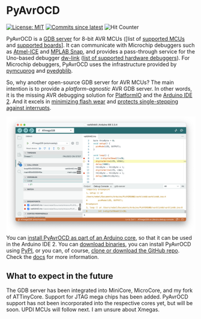 #  PyAvrOCD

[![License: MIT](https://img.shields.io/badge/License-MIT-blue.svg)](https://opensource.org/licenses/MIT) [![Commits since latest](https://img.shields.io/github/commits-since/felias-fogg/PyAvrOCD/latest?include_prereleases)](https://github.com/felias-fogg/PyAvrOCD/commits/master)
![Hit Counter](https://visitor-badge.laobi.icu/badge?page_id=felias-fogg_PyAvrOCD)


PyAvrOCD is a [GDB server](https://sourceware.org/gdb/current/onlinedocs/gdb.html/Server.html) for 8-bit AVR MCUs ([list of [supported MCUs](https://felias-fogg.github.io/PyAvrOCD/supported-mcus/) and [supported boards](https://felias-fogg.github.io/PyAvrOCD/supported-boards/)]. It can communicate with Microchip debuggers such as [Atmel-ICE](https://www.microchip.com/en-us/development-tool/atatmel-ice) and [MPLAB Snap](https://www.microchip.com/en-us/development-tool/pg164100), and provides a pass-through service for the Uno-based debugger [dw-link](https://github.com/felias-fogg/dw-link) ([list of supported hardware debuggers](https://felias-fogg.github.io/PyAvrOCD/supported-debuggers/)). For Microchip debuggers, PyAvrOCD uses the infrastructure provided by [pymcuprog](https://github.com/microchip-pic-avr-tools/pymcuprog) and [pyedgblib](https://github.com/microchip-pic-avr-tools/pyedbglib).

So, why another open-source GDB server for AVR MCUs? The main intention is to provide a *platform-agnostic* AVR GDB server. In other words, it is the missing AVR debugging solution for [PlatformIO](https://platformio.org) and the [Arduino IDE 2](https://www.arduino.cc/en/software/). And it excels in [minimizing flash wear](https://arduino-craft-corner.de/index.php/2025/05/05/stop-and-go/) and [protects single-stepping against interrupts](https://arduino-craft-corner.de/index.php/2025/03/19/interrupted-and-very-long-single-steps/).

![ide2-6](https://raw.githubusercontent.com/felias-fogg/PyAvrOCD/refs/heads/main/docs/pics/ide2-6.png)You can [install PyAvrOCD as part of an Arduino core](https://felias-fogg.github.io/PyAvrOCD/INSTALL/#arduino-ide-2), so that it can be used in the Arduino IDE 2. You can [download binaries](https://felias-fogg.github.io/PyAvrOCD/INSTALL/#downloading-binaries), you can install PyAvrOCD using [PyPI](https://felias-fogg.github.io/PyAvrOCD/INSTALL/#pypi), or you can, of course, [clone or download the GitHub repo](https://felias-fogg.github.io/PyAvrOCD/INSTALL/#github). Check the [docs](https://felias-fogg.github.io/PyAvrOCD/index.html) for more information.


## What to expect in the future

The GDB server has been integrated into MiniCore, MicroCore, and my fork of ATTinyCore. Support for JTAG mega chips has been added. PyAvrOCD support has not been incorporated into the respective cores yet, but will be soon. UPDI MCUs will follow next. I am unsure about Xmegas.

